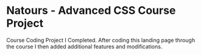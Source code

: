 # Natours - Advanced CSS Course Project

Course Coding Project I Completed. After coding this landing page through the course I then added additional features and modifications.
